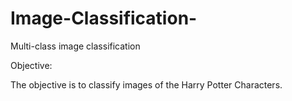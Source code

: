 # Image-Classification-
Multi-class image classification

Objective:

The objective is to classify images of the Harry Potter Characters.

